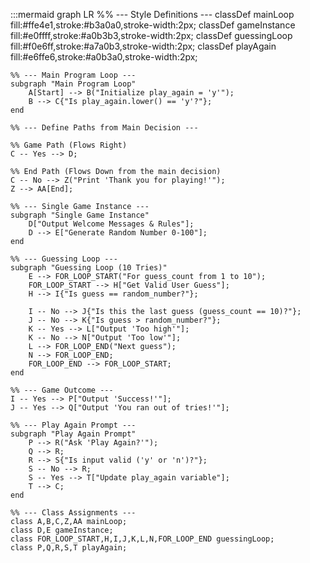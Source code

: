 :::mermaid
graph LR
    %% --- Style Definitions ---
    classDef mainLoop fill:#ffe4e1,stroke:#b3a0a0,stroke-width:2px;
    classDef gameInstance fill:#e0ffff,stroke:#a0b3b3,stroke-width:2px;
    classDef guessingLoop fill:#f0e6ff,stroke:#a7a0b3,stroke-width:2px;
    classDef playAgain fill:#e6ffe6,stroke:#a0b3a0,stroke-width:2px;

    %% --- Main Program Loop ---
    subgraph "Main Program Loop"
        A[Start] --> B("Initialize play_again = 'y'");
        B --> C{"Is play_again.lower() == 'y'?"};
    end

    %% --- Define Paths from Main Decision ---
    
    %% Game Path (Flows Right)
    C -- Yes --> D;
    
    %% End Path (Flows Down from the main decision)
    C -- No --> Z("Print 'Thank you for playing!'");
    Z --> AA[End];
    
    %% --- Single Game Instance ---
    subgraph "Single Game Instance"
        D["Output Welcome Messages & Rules"];
        D --> E["Generate Random Number 0-100"];
    end
    
    %% --- Guessing Loop ---
    subgraph "Guessing Loop (10 Tries)"
        E --> FOR_LOOP_START("For guess_count from 1 to 10");
        FOR_LOOP_START --> H["Get Valid User Guess"];
        H --> I{"Is guess == random_number?"};
        
        I -- No --> J{"Is this the last guess (guess_count == 10)?"};
        J -- No --> K{"Is guess > random_number?"};
        K -- Yes --> L["Output 'Too high'"];
        K -- No --> N["Output 'Too low'"];
        L --> FOR_LOOP_END("Next guess");
        N --> FOR_LOOP_END;
        FOR_LOOP_END --> FOR_LOOP_START;
    end

    %% --- Game Outcome ---
    I -- Yes --> P["Output 'Success!'"];
    J -- Yes --> Q["Output 'You ran out of tries!'"];

    %% --- Play Again Prompt ---
    subgraph "Play Again Prompt"
        P --> R("Ask 'Play Again?'");
        Q --> R;
        R --> S{"Is input valid ('y' or 'n')?"};
        S -- No --> R;
        S -- Yes --> T["Update play_again variable"];
        T --> C;
    end
    
    %% --- Class Assignments ---
    class A,B,C,Z,AA mainLoop;
    class D,E gameInstance;
    class FOR_LOOP_START,H,I,J,K,L,N,FOR_LOOP_END guessingLoop;
    class P,Q,R,S,T playAgain;

